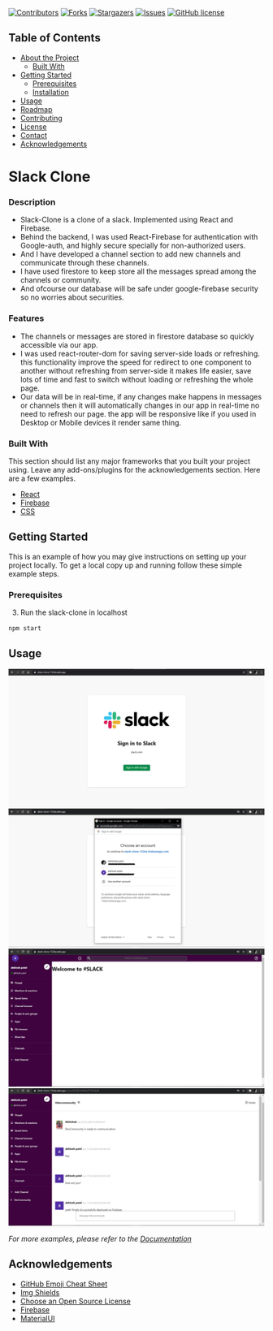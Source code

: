 [![Contributors][contributors-shield]][contributors-url]
[![Forks][forks-shield]][forks-url]
[![Stargazers][stars-shield]][stars-url]
[![Issues][issues-shield]][issues-url]
[![GitHub license](https://img.shields.io/github/license/abhishekpatel946/Slack-Clone)](https://github.com/abhishekpatel946/Slack-Clone)

<!-- TABLE OF CONTENTS -->
## Table of Contents

* [About the Project](#about-the-project)
  * [Built With](#built-with)
* [Getting Started](#getting-started)
  * [Prerequisites](#prerequisites)
  * [Installation](#installation)
* [Usage](#usage)
* [Roadmap](#roadmap)
* [Contributing](#contributing)
* [License](#license)
* [Contact](#contact)
* [Acknowledgements](#acknowledgements)

# Slack Clone

### Description
- Slack-Clone is a clone of a slack. Implemented using React and Firebase.
- Behind the backend, I was used React-Firebase for authentication with Google-auth, and highly secure specially for non-authorized users. 
- And I have developed a channel section to add new channels and communicate through these channels.
- I have used firestore to keep store all the messages spread among the channels or community. 
- And ofcourse our database will be safe under google-firebase security so no worries about securities.

### Features
- The channels or messages are stored in firestore database so quickly accessible via our app.
- I was used react-router-dom for saving server-side loads or refreshing. this functionality improve the speed for redirect to one component to another without refreshing from  server-side it makes life easier, save lots of time and fast to switch without loading or refreshing the whole page.
- Our data will be in real-time, if any changes make happens in messages or channels then it will automatically changes in our app in real-time no need to refresh our page.
the app will be responsive like if you used in Desktop or Mobile devices it render same thing.



### Built With
This section should list any major frameworks that you built your project using. Leave any add-ons/plugins for the acknowledgements section. Here are a few examples.
* [React](https://reactjs.org/docs/getting-started.html)
* [Firebase](https://firebase.google.com/docs)
* [CSS](https://developer.mozilla.org/en-US/docs/Web/CSS)



<!-- GETTING STARTED -->
## Getting Started

This is an example of how you may give instructions on setting up your project locally.
To get a local copy up and running follow these simple example steps.

### Prerequisites

3. Run the slack-clone in localhost
```sh
npm start
```

<!-- USAGE EXAMPLES -->
## Usage

![1!](https://github.com/abhishekpatel946/Slack-Clone/blob/main/src/assets/1.jpg)
![2!](https://github.com/abhishekpatel946/Slack-Clone/blob/main/src/assets/2jpg.jpg)
![3!](https://github.com/abhishekpatel946/Slack-Clone/blob/main/src/assets/3jpg.jpg)
![4!](https://github.com/abhishekpatel946/Slack-Clone/blob/main/src/assets/4jpg.jpg)

_For more examples, please refer to the [Documentation](#built-with)_



<!-- ROADMAP -->

<!-- ACKNOWLEDGEMENTS -->
## Acknowledgements
* [GitHub Emoji Cheat Sheet](https://www.webpagefx.com/tools/emoji-cheat-sheet)
* [Img Shields](https://shields.io)
* [Choose an Open Source License](https://choosealicense.com)
* [Firebase](https://firebase.google.com/)
* [MaterialUI](https://material-ui.com/)




<!-- MARKDOWN LINKS & IMAGES -->
<!-- https://www.markdownguide.org/basic-syntax/#reference-style-links -->
[contributors-shield]: https://img.shields.io/github/contributors/abhishekpatel946/Slack-Clone.svg?style=flat
[contributors-url]: https://github.com/abhishekpatel946/Slack-Clone/graphs/contributors
[forks-shield]: https://img.shields.io/github/forks/abhishekpatel946/Slack-Clone.svg?style=flat
[forks-url]: https://github.com/abhishekpatel946/Slack-Clone/network/members
[stars-shield]: https://img.shields.io/github/stars/abhishekpatel946/Slack-Clone.svg?style=flat
[stars-url]: https://github.com/abhishekpatel946/Slack-Clone/stargazers
[issues-shield]: https://img.shields.io/github/issues/abhishekpatel946/Slack-Clone.svg?style=flat
[issues-url]: https://github.com/abhishekpatel946/Slack-Clone/issues
[product-screenshot]: https://github.com/abhishekpatel946/Slack-Clone/blob/main/src/assets/slack_logo-ebd02d1.svg

